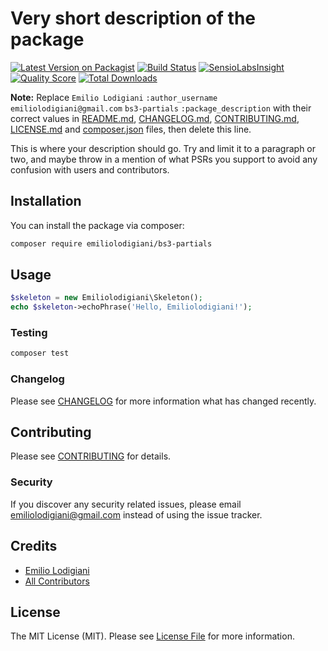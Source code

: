 # Very short description of the package

[![Latest Version on Packagist](https://img.shields.io/packagist/v/Emiliolodigiani/bs3-partials.svg?style=flat-square)](https://packagist.org/packages/Emiliolodigiani/bs3-partials)
[![Build Status](https://img.shields.io/travis/Emiliolodigiani/bs3-partials/master.svg?style=flat-square)](https://travis-ci.org/Emiliolodigiani/bs3-partials)
[![SensioLabsInsight](https://img.shields.io/sensiolabs/i/xxxxxxxxx.svg?style=flat-square)](https://insight.sensiolabs.com/projects/xxxxxxxxx)
[![Quality Score](https://img.shields.io/scrutinizer/g/Emiliolodigiani/bs3-partials.svg?style=flat-square)](https://scrutinizer-ci.com/g/Emiliolodigiani/bs3-partials)
[![Total Downloads](https://img.shields.io/packagist/dt/Emiliolodigiani/bs3-partials.svg?style=flat-square)](https://packagist.org/packages/Emiliolodigiani/bs3-partials)

**Note:** Replace ```Emilio Lodigiani``` ```:author_username``` ```emiliolodigiani@gmail.com``` ```bs3-partials``` ```:package_description``` with their correct values in [README.md](README.md), [CHANGELOG.md](CHANGELOG.md), [CONTRIBUTING.md](CONTRIBUTING.md), [LICENSE.md](LICENSE.md) and [composer.json](composer.json) files, then delete this line.

This is where your description should go. Try and limit it to a paragraph or two, and maybe throw in a mention of what PSRs you support to avoid any confusion with users and contributors.

## Installation

You can install the package via composer:

```bash
composer require emiliolodigiani/bs3-partials
```

## Usage

``` php
$skeleton = new Emiliolodigiani\Skeleton();
echo $skeleton->echoPhrase('Hello, Emiliolodigiani!');
```

### Testing

``` bash
composer test
```

### Changelog

Please see [CHANGELOG](CHANGELOG.md) for more information what has changed recently.

## Contributing

Please see [CONTRIBUTING](CONTRIBUTING.md) for details.

### Security

If you discover any security related issues, please email emiliolodigiani@gmail.com instead of using the issue tracker.

## Credits

- [Emilio Lodigiani](https://github.com/emiliolodigiani)
- [All Contributors](../../contributors)

## License

The MIT License (MIT). Please see [License File](LICENSE.md) for more information.
